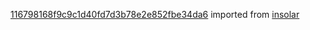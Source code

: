 [116798168f9c9c1d40fd7d3b78e2e852fbe34da6](https://github.com/insolar/insolar/commit/116798168f9c9c1d40fd7d3b78e2e852fbe34da6) imported from [insolar](https://github.com/insolar/insolar)
